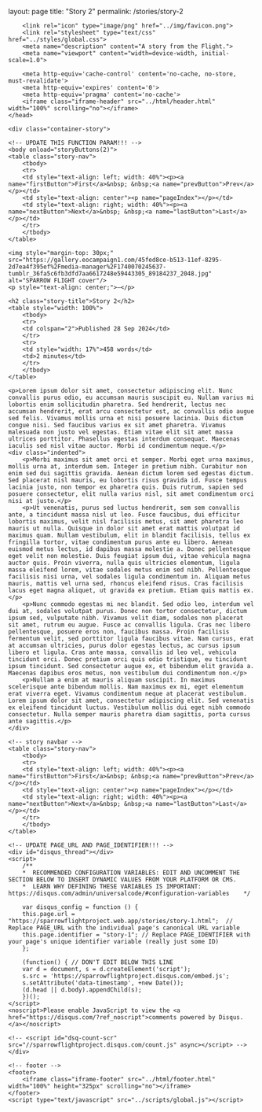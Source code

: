 layout: page
title: "Story 2"
permalink: /stories/story-2

<!DOCTYPE html>
<html>
    <!-- header -->
	<head>
        <!-- UPDATE TITLE -->
        <title>Story 2 | Sparrow Flight</title>

		<link rel="icon" type="image/png" href="../img/favicon.png">
        <link rel="stylesheet" type="text/css" href="../styles/global.css">
        <meta name="description" content="A story from the Flight.">
        <meta name="viewport" content="width=device-width, initial-scale=1.0">
        
        <meta http-equiv='cache-control' content='no-cache, no-store, must-revalidate'>
        <meta http-equiv='expires' content='0'>
        <meta http-equiv='pragma' content='no-cache'>
        <iframe class="iframe-header" src="../html/header.html" width="100%" scrolling="no"></iframe>
    </head>
    
    <div class="container-story">

    <!-- UPDATE THIS FUNCTION PARAM!!! -->
    <body onload="storyButtons(2)">
    <table class="story-nav">
        <tbody>
        <tr>
        <td style="text-align: left; width: 40%"><p><a name="firstButton">First</a>&nbsp; &nbsp;<a name="prevButton">Prev</a></p></td>
        <td style="text-align: center"><p name="pageIndex"></p></td>
        <td style="text-align: right; width: 40%"><p><a name="nextButton">Next</a>&nbsp; &nbsp;<a name="lastButton">Last</a></p></td>
        </tr>
        </tbody>
    </table>

    <img style="margin-top: 30px;" src="https://gallery.eocampaign1.com/45fed8ce-b513-11ef-8295-2d7ea4f395ef%2Fmedia-manager%2F1740070245637-tumblr_36fa5c6fb3dfd7aa6617248e59443305_89184237_2048.jpg" alt="SPARROW FLIGHT cover"/>
    <p style="text-align: center;">—</p>

    <h2 class="story-title">Story 2</h2>
    <table style="width: 100%">
        <tbody>
        <tr>
        <td colspan="2">Published 28 Sep 2024</td>
        </tr>
        <tr>
        <td style="width: 17%">458 words</td>
        <td>2 minutes</td>
        </tr>
        </tbody>
    </table>

    <p>Lorem ipsum dolor sit amet, consectetur adipiscing elit. Nunc convallis purus odio, eu accumsan mauris suscipit eu. Nullam varius mi lobortis enim sollicitudin pharetra. Sed hendrerit, lectus nec accumsan hendrerit, erat arcu consectetur est, ac convallis odio augue sed felis. Vivamus mollis urna et nisi posuere lacinia. Duis dictum congue nisi. Sed faucibus varius ex sit amet pharetra. Vivamus malesuada non justo vel egestas. Etiam vitae elit sit amet massa ultrices porttitor. Phasellus egestas interdum consequat. Maecenas iaculis sed nisl vitae auctor. Morbi id condimentum neque.</p>
    <div class="indented">
        <p>Morbi maximus sit amet orci et semper. Morbi eget urna maximus, mollis urna at, interdum sem. Integer in pretium nibh. Curabitur non enim sed dui sagittis gravida. Aenean dictum lorem sed egestas dictum. Sed placerat nisl mauris, eu lobortis risus gravida id. Fusce tempus lacinia justo, non tempor ex pharetra quis. Duis rutrum, sapien sed posuere consectetur, elit nulla varius nisl, sit amet condimentum orci nisi at justo.</p>
        <p>Ut venenatis, purus sed luctus hendrerit, sem sem convallis ante, a tincidunt massa nisl ut leo. Fusce faucibus, dui efficitur lobortis maximus, velit nisl facilisis metus, sit amet pharetra leo mauris ut nulla. Quisque in dolor sit amet erat mattis volutpat id maximus quam. Nullam vestibulum, elit in blandit facilisis, tellus ex fringilla tortor, vitae condimentum purus ante eu libero. Aenean euismod metus lectus, id dapibus massa molestie a. Donec pellentesque eget velit non molestie. Duis feugiat ipsum dui, vitae vehicula magna auctor quis. Proin viverra, nulla quis ultricies elementum, ligula massa eleifend lorem, vitae sodales metus enim sed nibh. Pellentesque facilisis nisi urna, vel sodales ligula condimentum in. Aliquam metus mauris, mattis vel urna sed, rhoncus eleifend risus. Cras facilisis lacus eget magna aliquet, ut gravida ex pretium. Etiam quis mattis ex.</p>
        <p>Nunc commodo egestas mi nec blandit. Sed odio leo, interdum vel dui at, sodales volutpat purus. Donec non tortor consectetur, dictum ipsum sed, vulputate nibh. Vivamus velit diam, sodales non placerat sit amet, rutrum eu augue. Fusce ac convallis ligula. Cras nec libero pellentesque, posuere eros non, faucibus massa. Proin facilisis fermentum velit, sed porttitor ligula faucibus vitae. Nam cursus, erat at accumsan ultricies, purus dolor egestas lectus, ac cursus ipsum libero et ligula. Cras ante massa, convallis id leo vel, vehicula tincidunt orci. Donec pretium orci quis odio tristique, eu tincidunt ipsum tincidunt. Sed consectetur augue ex, et bibendum elit gravida a. Maecenas dapibus eros metus, non vestibulum dui condimentum non.</p>
        <p>Nullam a enim at mauris aliquam suscipit. In maximus scelerisque ante bibendum mollis. Nam maximus ex mi, eget elementum erat viverra eget. Vivamus condimentum neque at placerat vestibulum. Lorem ipsum dolor sit amet, consectetur adipiscing elit. Sed venenatis ex eleifend tincidunt luctus. Vestibulum mollis dui eget nibh commodo consectetur. Nulla semper mauris pharetra diam sagittis, porta cursus ante sagittis.</p>
    </div>

    <!-- story navbar -->
    <table class="story-nav">
        <tbody>
        <tr>
        <td style="text-align: left; width: 40%"><p><a name="firstButton">First</a>&nbsp; &nbsp;<a name="prevButton">Prev</a></p></td>
        <td style="text-align: center"><p name="pageIndex"></p></td>
        <td style="text-align: right; width: 40%"><p><a name="nextButton">Next</a>&nbsp; &nbsp;<a name="lastButton">Last</a></p></td>
        </tr>
        </tbody>
    </table>

    <!-- UPDATE PAGE_URL AND PAGE_IDENTIFIER!!! -->
    <div id="disqus_thread"></div>
    <script>
        /**
        *  RECOMMENDED CONFIGURATION VARIABLES: EDIT AND UNCOMMENT THE SECTION BELOW TO INSERT DYNAMIC VALUES FROM YOUR PLATFORM OR CMS.
        *  LEARN WHY DEFINING THESE VARIABLES IS IMPORTANT: https://disqus.com/admin/universalcode/#configuration-variables    */
        
        var disqus_config = function () {
        this.page.url = "https://sparrowflightproject.web.app/stories/story-1.html";  // Replace PAGE_URL with the individual page's canonical URL variable
        this.page.identifier = "story-1"; // Replace PAGE_IDENTIFIER with your page's unique identifier variable (really just some ID)
        };
        
        (function() { // DON'T EDIT BELOW THIS LINE
        var d = document, s = d.createElement('script');
        s.src = 'https://sparrowflightproject.disqus.com/embed.js';
        s.setAttribute('data-timestamp', +new Date());
        (d.head || d.body).appendChild(s);
        })();
    </script>
    <noscript>Please enable JavaScript to view the <a href="https://disqus.com/?ref_noscript">comments powered by Disqus.</a></noscript>

    <!-- <script id="dsq-count-scr" src="//sparrowflightproject.disqus.com/count.js" async></script> -->
    </div>

    <!-- footer -->
    <footer>
        <iframe class="iframe-footer" src="../html/footer.html" width="100%" height="325px" scrolling="no"></iframe>
    </footer>
    <script type="text/javascript" src="../scripts/global.js"></script>
</html>